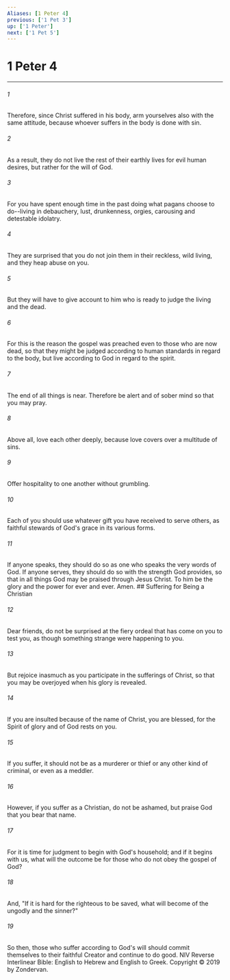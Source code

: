 ```yaml
---
Aliases: [1 Peter 4]
previous: ['1 Pet 3']
up: ['1 Peter']
next: ['1 Pet 5']
---
```

# 1 Peter 4

***


###### 1 
Therefore, since Christ suffered in his body, arm yourselves also with the same attitude, because whoever suffers in the body is done with sin. 

###### 2 
As a result, they do not live the rest of their earthly lives for evil human desires, but rather for the will of God. 

###### 3 
For you have spent enough time in the past doing what pagans choose to do--living in debauchery, lust, drunkenness, orgies, carousing and detestable idolatry. 

###### 4 
They are surprised that you do not join them in their reckless, wild living, and they heap abuse on you. 

###### 5 
But they will have to give account to him who is ready to judge the living and the dead. 

###### 6 
For this is the reason the gospel was preached even to those who are now dead, so that they might be judged according to human standards in regard to the body, but live according to God in regard to the spirit. 

###### 7 
The end of all things is near. Therefore be alert and of sober mind so that you may pray. 

###### 8 
Above all, love each other deeply, because love covers over a multitude of sins. 

###### 9 
Offer hospitality to one another without grumbling. 

###### 10 
Each of you should use whatever gift you have received to serve others, as faithful stewards of God's grace in its various forms. 

###### 11 
If anyone speaks, they should do so as one who speaks the very words of God. If anyone serves, they should do so with the strength God provides, so that in all things God may be praised through Jesus Christ. To him be the glory and the power for ever and ever. Amen. ## Suffering for Being a Christian 

###### 12 
Dear friends, do not be surprised at the fiery ordeal that has come on you to test you, as though something strange were happening to you. 

###### 13 
But rejoice inasmuch as you participate in the sufferings of Christ, so that you may be overjoyed when his glory is revealed. 

###### 14 
If you are insulted because of the name of Christ, you are blessed, for the Spirit of glory and of God rests on you. 

###### 15 
If you suffer, it should not be as a murderer or thief or any other kind of criminal, or even as a meddler. 

###### 16 
However, if you suffer as a Christian, do not be ashamed, but praise God that you bear that name. 

###### 17 
For it is time for judgment to begin with God's household; and if it begins with us, what will the outcome be for those who do not obey the gospel of God? 

###### 18 
And, "If it is hard for the righteous to be saved, what will become of the ungodly and the sinner?" 

###### 19 
So then, those who suffer according to God's will should commit themselves to their faithful Creator and continue to do good. NIV Reverse Interlinear Bible: English to Hebrew and English to Greek. Copyright © 2019 by Zondervan.
